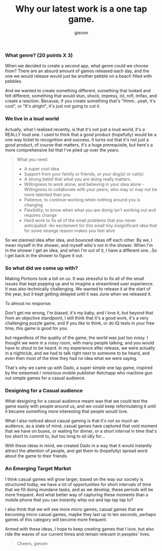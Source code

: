 ﻿---
layout: post
title:  "Why our latest work is a one tap game."
author: gieoon
categories: Juunoco Studio release
featured: true
tags: marketing dado one tap mobile 
image: https://juunoco.github.io/blog/assets/images/2018-08-11_1.png
cache: false
hidden: true
---

### What genre? (20 points X 3)

When we decided to create a second app, what genre could we choose from? There are an absurd amount of games released each day, and the one we would release would just be another pebble on a beach filled with pebbles.

And we wanted to create something different, something that looked and felt different, something that would stun, shock, impress, lol, rofl, lmfao, and create a reaction. Because, if you create something that's "Hmm...yeah, it's cool", or "It's alright", it's just not going to cut it. 

### We live in a loud world

Actually, what I realized recently, is that it's not just a loud world, it's a REALLY loud one. I used to think that a good product (hopefully) would be a one way ticket to recognition and success. It turns out that it's not just a good product, of course that matters, it's a huge prerequisite, but here's a more comprehensive list that I've piled up over the years.

>What you need
>- A super cool idea
>- Support from your family or friends, or your dog(s) or cat(s)
>- A strong belief that what you are doing really matters.
>- Willingness to work alone, and believing in your idea alone
>-Willingness to collaborate with your peers, who may or may not be more talented than you
>- Patience, to continue working when nothing around you is changing
>- Flexibility, to know when what you are doing isn't working out and requires change
>- Hard work to fix all of the small problems that you never anticipated
>-An excitement for this small tiny insignificant idea that for some strange reason makes you feel alive 

So we planned idea after idea, and bounced ideas off each other. By we, I mean myself in the shower, and myself who's not in the shower. When I'm in the shower I get an idea, and when I'm out of it, I have a different one...So I get back in the shower to figure it out.

### So what did we come up with?

Making Portions took a toll on us. It was stressful to fix all of the small issues that kept popping up and to imagine a streamlined user experience. It was also technically challenging. We wanted to release it at the start of the year, but it kept getting delayed until it was June when we released it.

To almost no response. 

Don't get me wrong, I'm biased, it's my baby, and I love it, but beyond that from an objective standpoint, I still think that it's a good work, it's a very challenging puzzle game, and if you like to think, or do IQ tests in your free time, this game is good for you. 

but regardless of the quality of the game, the world was just too noisy. I thought we were in a noisy room, with many people talking, and you would have to shout to be heard. In my experience after release, we were actually in a nightclub, and we had to talk right next to someone to be heard, and even then most of the time they had no idea what we were saying.

That's why we came up with Dado, a super simple one tap game, inspired by the esteemed / notorious mobile publisher Ketchapp  who machine gun out simple games for a casual audience.

### Designing for a Casual audience

What designing for a casual audience meant was that we could test the game easily with people around us, and we could keep reformulating it until it became something more interesting that people would love.

What I also noticed about casual gaming is that it's not so much an audience, as a state of mind, casual games have captured that void moment that we have on buses, or waiting for dinner, or a short interval in time that's too short to commit to, but too long to sit idly for...

With these ideas in mind, we created Dado in a way that it would instantly attract the attention of people, and get them to (hopefully) spread word about the game to their friends.

### An Emerging Target Market

I think casual games will grow larger, based on the way our society is structured today, we have a lot of opportunities for short intervals of time that we fill doing mundane tasks, and as we develop, these periods will be more frequent. And what better way of capturing these moments than a mobile phone that you can instantly whip out and tap tap tap to?

I also think that we will see more micro games, casual games that are becoming micro casual games, maybe they last up to ten seconds, perhaps games of this category will become more frequent.

Armed with these ideas, I hope to keep creating games that I love, but also ride the waves of our current times and remain relevant in peoples' lives.

> Cheers, gieoon 